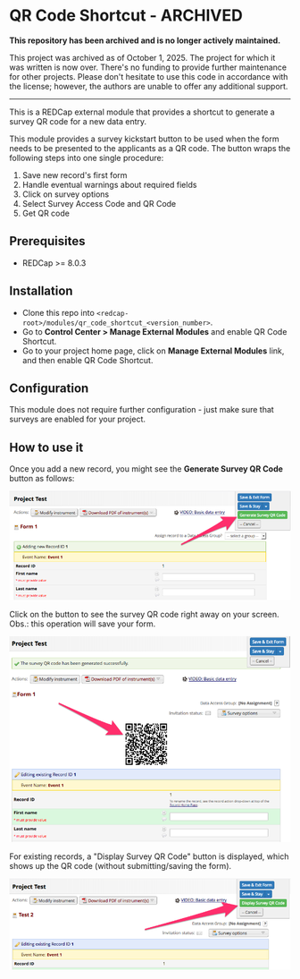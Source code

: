 # QR Code Shortcut - ARCHIVED

**This repository has been archived and is no longer actively maintained.**

This project was archived as of October 1, 2025. The project for which it was written is now over. There's no funding to provide further maintenance for other projects. Please don't hesitate to use this code in accordance with the license; however, the authors are unable to offer any additional support.

-----------

This is a REDCap external module that provides a shortcut to generate a survey QR code for a new data entry.

This module provides a survey kickstart button to be used when the form needs to be presented to the applicants as a QR code. The button wraps the following steps into one single procedure:

1. Save new record's first form
1. Handle eventual warnings about required fields
1. Click on survey options
1. Select Survey Access Code and QR Code
1. Get QR code

## Prerequisites
- REDCap >= 8.0.3

## Installation
- Clone this repo into `<redcap-root>/modules/qr_code_shortcut_<version_number>`.
- Go to **Control Center > Manage External Modules** and enable QR Code Shortcut.
- Go to your project home page, click on **Manage External Modules** link, and then enable QR Code Shortcut.

## Configuration
This module does not require further configuration - just make sure that surveys are enabled for your project.

## How to use it
Once you add a new record, you might see the **Generate Survey QR Code** button as follows:

![Generate QR code button](img/qr_code_button.png)

Click on the button to see the survey QR code right away on your screen. Obs.: this operation will save your form.

![QR code image](img/qr_code_image.png)

For existing records, a "Display Survey QR Code" button is displayed, which shows up the QR code (without submitting/saving the form).

![Generate QR code button](img/qr_code_button2.png)
